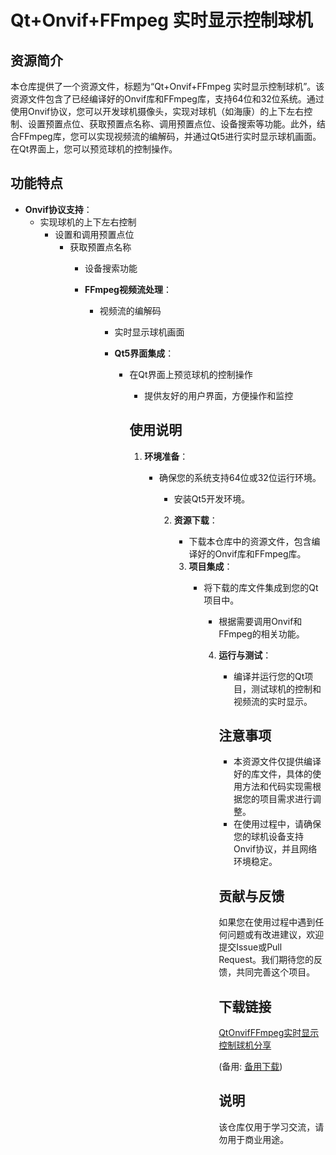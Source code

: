 # Qt+Onvif+FFmpeg 实时显示控制球机

## 资源简介

本仓库提供了一个资源文件，标题为“Qt+Onvif+FFmpeg 实时显示控制球机”。该资源文件包含了已经编译好的Onvif库和FFmpeg库，支持64位和32位系统。通过使用Onvif协议，您可以开发球机摄像头，实现对球机（如海康）的上下左右控制、设置预置点位、获取预置点名称、调用预置点位、设备搜索等功能。此外，结合FFmpeg库，您可以实现视频流的编解码，并通过Qt5进行实时显示球机画面。在Qt界面上，您可以预览球机的控制操作。

## 功能特点

- **Onvif协议支持**：
  - 实现球机的上下左右控制
    - 设置和调用预置点位
      - 获取预置点名称
        - 设备搜索功能

        - **FFmpeg视频流处理**：
          - 视频流的编解码
            - 实时显示球机画面

            - **Qt5界面集成**：
              - 在Qt界面上预览球机的控制操作
                - 提供友好的用户界面，方便操作和监控

                ## 使用说明

                1. **环境准备**：
                   - 确保您的系统支持64位或32位运行环境。
                      - 安装Qt5开发环境。

                      2. **资源下载**：
                         - 下载本仓库中的资源文件，包含编译好的Onvif库和FFmpeg库。

                         3. **项目集成**：
                            - 将下载的库文件集成到您的Qt项目中。
                               - 根据需要调用Onvif和FFmpeg的相关功能。

                               4. **运行与测试**：
                                  - 编译并运行您的Qt项目，测试球机的控制和视频流的实时显示。

                                  ## 注意事项

                                  - 本资源文件仅提供编译好的库文件，具体的使用方法和代码实现需根据您的项目需求进行调整。
                                  - 在使用过程中，请确保您的球机设备支持Onvif协议，并且网络环境稳定。

                                  ## 贡献与反馈

                                  如果您在使用过程中遇到任何问题或有改进建议，欢迎提交Issue或Pull Request。我们期待您的反馈，共同完善这个项目。

                                  ## 下载链接
                                  [QtOnvifFFmpeg实时显示控制球机分享](https://pan.quark.cn/s/ff9de7fb1686) 

                                  (备用: [备用下载](https://pan.baidu.com/s/1gnFE7P9szrGyA4xnQLppCQ?pwd=090n))

                                  ## 说明

                                  该仓库仅用于学习交流，请勿用于商业用途。
